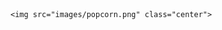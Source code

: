 <dl>
    <link rel="stylesheet" type="text/css" href="css/readme_styles.css">

    <img src="images/popcorn.png" class="center">
</dl>